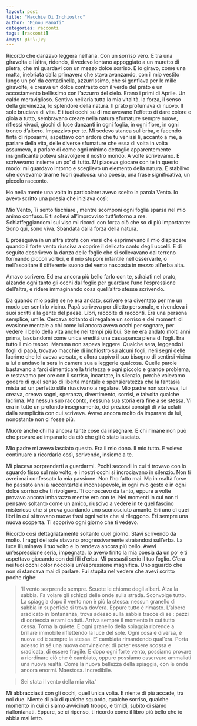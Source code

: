 ```yaml
---
layout: post
title: "Macchie Di Inchiostro"
author: "Minou Manafi"
categories: racconti
tags: [racconti]
image: girl.jpg
---
```


Ricordo che danzavo leggera nell’aria. Con un sorriso vero. E tra una giravolta e l’altra, ridendo, ti vedevo lontano appoggiato a un muretto di pietra, che mi guardavi con un mezzo dolce sorriso. E io giravo, come una matta, inebriata dalla primavera che stava avanzando, con il mio vestito lungo un po’ da contadinella, azzurrissimo, che si gonfiava per le mille giravolte, e creava un dolce contrasto con il verde del prato e un accostamento bellissimo con l’azzurro del cielo.
Erano i primi di Aprile. Un caldo meraviglioso.
Sentivo nell’aria tutta la mia vitalità, la forza, il senso della giovinezza, lo splendore della natura.
Il prato profumava di nuovo. Il sole bruciava di vita. E i tuoi occhi su di me avevano l’effetto di dare colore e gioia a tutto, sembravano creare nella natura sfumature sempre nuove, riflessi vivaci, giochi di luce danzanti in ogni foglia, in ogni fiore, in ogni tronco d’albero.
Impazzivo per te.
Mi sedevo stanca sull’erba, e facendo finta di riposarmi, aspettavo con ardore che tu venissi lì, accanto a me, a parlare della vita, delle diverse sfumature che essa di volta in volta assumeva, a parlare di come ogni minimo dettaglio apparentemente insignificante poteva stravolgere il nostro mondo.
A volte scrivevamo. E scrivevamo insieme un po’ di tutto.
Mi piaceva giocare con te in questo modo: mi guardavo intorno e sceglievo un elemento della natura. E stabilivo che dovevamo tirarne fuori qualcosa: una poesia, una frase significativa, un piccolo racconto.

Ho nella mente una volta in particolare: avevo scelto la parola Vento.
Io avevo scritto una poesia che iniziava così:

Mio Vento,
Ti sento fischiare , mentre
scomponi ogni foglia
sparsa
nel mio animo confuso.
E ti sollevi all’improvviso
tutt’intorno a me.
Schiaffeggiandomi
sul viso
mi ricordi con forza
ciò che so di più importante:
Sono qui, sono viva.
Sbandata dalla forza della natura.

E proseguiva in un altra strofa con versi che esprimevano il mio dispiacere quando il forte vento riusciva a coprire il delicato canto degli uccelli. E di seguito descrivevo la danza delle foglie che si sollevavano dal terreno formando piccoli vortici, e il mio stupore infantile nell’osservarle, o nell’ascoltare il differente suono del vento nascosta in mezzo all’erba alta.

Amavo scrivere. Ed era ancora più bello farlo con te, sdraiati nel prato, alzando ogni tanto gli occhi dal foglio per guardare l’uno l’espressione dell’altra, e ridere immaginando cosa quell’altro stesse scrivendo.

Da quando mio padre se ne era andato, scrivere era diventato per me un modo per sentirlo vicino. Papà scriveva per diletto personale, e rivendeva i suoi scritti alla gente del paese. Libri, raccolte di racconti. Era una persona semplice, umile. Cercava soltanto di regalare un sorriso e dei momenti di evasione mentale a chi come lui ancora aveva occhi per sognare, per vedere il bello della vita anche nei tempi più bui.
Se ne era andato molti anni prima, lasciandomi come unica eredità una cassapanca piena di fogli. Era tutto il mio tesoro. Mamma non sapeva leggere. Qualche sera, leggendo i fogli di papà, trovavo macchie di inchiostro su alcuni fogli, neri segni delle lacrime che lei aveva versato, e allora capivo il suo bisogno di sentirsi vicina a lui e andavo la sera in camera sua a leggerle qualcosa. Quelle parole bastavano a farci dimenticare la tristezza e ogni piccolo e grande problema, e restavamo per ore con il sorriso, incantate, in silenzio, perché volevamo godere di quel senso di libertà mentale e spensieratezza che la fantasia mista ad un perfetto stile riuscivano a regalare.
Mio padre non scriveva, lui creava, creava sogni, speranza, divertimento, sorrisi, e talvolta qualche lacrima. Ma nessun suo racconto, nessuna sua storia era fine a se stessa. Vi era in tutte un profondo insegnamento, dei preziosi consigli di vita celati dalla semplicità con cui scriveva. Avevo ancora molto da imparare da lui, nonostante non ci fosse più.

Muore anche chi ha ancora tante cose da insegnare. E chi rimane non può che provare ad impararle da ciò che gli è stato lasciato.

Mio padre mi aveva lasciato questo. Era il mio dono. Il mio tutto.
E volevo continuare a ricordarlo così, scrivendo, insieme a te.

Mi piaceva sorprenderti a guardarmi. Pochi secondi in cui ti trovavo con lo sguardo fisso sul mio volto, e i nostri occhi si incrociavano in silenzio. Non ti avrei mai confessato la mia passione. Non l’ho fatto mai. Ma in realtà forse ho passato anni a raccontartela inconsapevole, in ogni mio gesto e in ogni dolce sorriso che ti rivolgevo. Ti conoscevo da tanto, eppure a volte provavo ancora imbarazzo mentre ero con te.
Nei momenti in cui non ti pensavo soltanto come un amico, riuscivo a vedere in te quel fascino misterioso che si prova guardando uno sconosciuto amante. Eri uno di quei libri in cui si trovano nuove frasi ogni volta che si rileggono. Eri sempre una nuova scoperta. Ti scoprivo ogni giorno che ti vedevo.

Ricordo così dettagliatamente soltanto quel giorno.
Stavi scrivendo da molto. I raggi del sole stavano progressivamente straiandosi sull’erba.
La luce illuminava il tuo volto e lo rendeva ancora più bello. Avevi un’espressione seria, impegnata. Io avevo finito la mia poesia da un po’ e ti aspettavo giocando con dei fili d’erba.
Mi passasti serio il tuo foglio. C’era nei tuoi occhi color nocciola un’espressione magnifica. Uno sguardo che non si stancava mai di parlare.
Fui stupita nel vedere che avevi scritto poche righe:

>‘Il vento sorprende sempre. Scuote le chiome degli alberi. Alza la sabbia. Fa volare gli schizzi delle onde sulla strada. Sconvolge tutto. La spiaggia dopo il vento non è più la stessa: nessun granello di sabbia in superficie si trova dov’era. Eppure tutto è rimasto. L’albero sradicato in lontananza, trova adesso sulla sabbia tracce di se : pezzi di corteccia e rami caduti.
Arriva sempre il momento in cui tutto cessa. Torna la quiete. E ogni granello della spiaggia riprende a brillare immobile riflettendo la luce del sole. Ogni cosa è diversa, è nuova ed è sempre la stessa. E’ cambiata rimandendo qual’era. Porta adesso in sé una nuova convinzione: di poter essere scossa e sradicata, di essere fragile.
E dopo ogni forte vento, possiamo provare a riordinare ciò che è cambiato, oppure possiamo osservare ammaliati una nuova realtà. Come la nuova bellezza della spiaggia, con le onde ancora enormi. Maestosa. Incredibile.

>Sei stata il vento della mia vita.’

Mi abbracciasti con gli occhi, quell’unica volta.
E niente di più accade, tra noi due. Niente di più di qualche sguardo, qualche sorriso, qualche momento in cui ci siamo avvicinati troppo, e timidi, subito ci siamo riallontanati.
Eppure, se ci ripenso, ti ricordo come il libro più bello che io abbia mai letto.